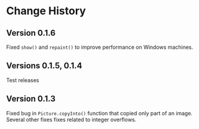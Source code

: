 # Change History

## Version 0.1.6

Fixed `show()` and `repaint()` to improve performance on Windows machines.

## Versions 0.1.5, 0.1.4

Test releases

## Version 0.1.3

Fixed bug in `Picture.copyInto()` function that copied only part of an image.  Several other fixes fixes related to integer overflows.
